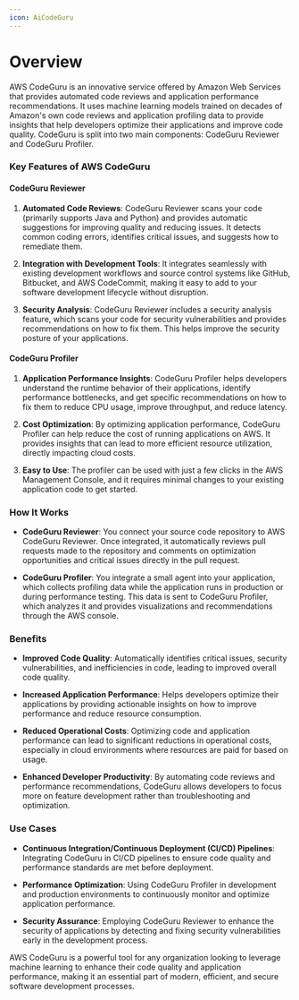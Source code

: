 ```yaml
---
icon: AiCodeGuru
---
```

# Overview

AWS CodeGuru is an innovative service offered by Amazon Web Services that provides automated code reviews and application performance recommendations. It uses machine learning models trained on decades of Amazon's own code reviews and application profiling data to provide insights that help developers optimize their applications and improve code quality. CodeGuru is split into two main components: CodeGuru Reviewer and CodeGuru Profiler.

### Key Features of AWS CodeGuru

#### CodeGuru Reviewer

1. **Automated Code Reviews**: CodeGuru Reviewer scans your code (primarily supports Java and Python) and provides automatic suggestions for improving quality and reducing issues. It detects common coding errors, identifies critical issues, and suggests how to remediate them.
    
2. **Integration with Development Tools**: It integrates seamlessly with existing development workflows and source control systems like GitHub, Bitbucket, and AWS CodeCommit, making it easy to add to your software development lifecycle without disruption.
    
3. **Security Analysis**: CodeGuru Reviewer includes a security analysis feature, which scans your code for security vulnerabilities and provides recommendations on how to fix them. This helps improve the security posture of your applications.
    

#### CodeGuru Profiler

1. **Application Performance Insights**: CodeGuru Profiler helps developers understand the runtime behavior of their applications, identify performance bottlenecks, and get specific recommendations on how to fix them to reduce CPU usage, improve throughput, and reduce latency.
    
2. **Cost Optimization**: By optimizing application performance, CodeGuru Profiler can help reduce the cost of running applications on AWS. It provides insights that can lead to more efficient resource utilization, directly impacting cloud costs.
    
3. **Easy to Use**: The profiler can be used with just a few clicks in the AWS Management Console, and it requires minimal changes to your existing application code to get started.
    

### How It Works

- **CodeGuru Reviewer**: You connect your source code repository to AWS CodeGuru Reviewer. Once integrated, it automatically reviews pull requests made to the repository and comments on optimization opportunities and critical issues directly in the pull request.
    
- **CodeGuru Profiler**: You integrate a small agent into your application, which collects profiling data while the application runs in production or during performance testing. This data is sent to CodeGuru Profiler, which analyzes it and provides visualizations and recommendations through the AWS console.
    

### Benefits

- **Improved Code Quality**: Automatically identifies critical issues, security vulnerabilities, and inefficiencies in code, leading to improved overall code quality.
    
- **Increased Application Performance**: Helps developers optimize their applications by providing actionable insights on how to improve performance and reduce resource consumption.
    
- **Reduced Operational Costs**: Optimizing code and application performance can lead to significant reductions in operational costs, especially in cloud environments where resources are paid for based on usage.
    
- **Enhanced Developer Productivity**: By automating code reviews and performance recommendations, CodeGuru allows developers to focus more on feature development rather than troubleshooting and optimization.
    

### Use Cases

- **Continuous Integration/Continuous Deployment (CI/CD) Pipelines**: Integrating CodeGuru in CI/CD pipelines to ensure code quality and performance standards are met before deployment.
    
- **Performance Optimization**: Using CodeGuru Profiler in development and production environments to continuously monitor and optimize application performance.
    
- **Security Assurance**: Employing CodeGuru Reviewer to enhance the security of applications by detecting and fixing security vulnerabilities early in the development process.
    

AWS CodeGuru is a powerful tool for any organization looking to leverage machine learning to enhance their code quality and application performance, making it an essential part of modern, efficient, and secure software development processes.